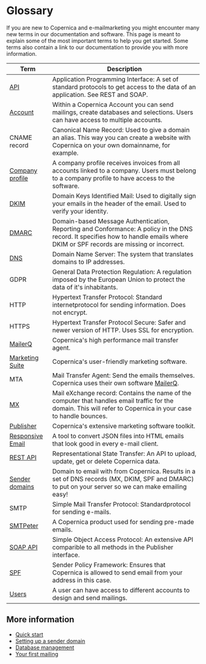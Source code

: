 # Glossary

If you are new to Copernica and e-mailmarketing you might encounter many 
new terms in our documentation and software. This page is meant to explain 
some of the most important terms to help you get started. Some terms 
also contain a link to our documentation to provide you with more information.


| Term                                                 | Description                                                                                                                                                                       |
|------------------------------------------------------|-----------------------------------------------------------------------------------------------------------------------------------------------------------------------------------|
| [API](./apis)                                        | Application Programming Interface: A set of standard protocols to get access to the data of an application. See REST and SOAP.                                                    |
| [Account](./accounts-and-users)                      | Within a Copernica Account you can send mailings, create databases and selections. Users can have access to multiple accounts.                                                    |
| CNAME record                                         | Canonical Name Record: Used to give a domain an alias. This way you can create a website with Copernica on your own domainname, for example.                                      |
| [Company profile](./accounts-and-users)              | A company profile receives invoices from all accounts linked to a company. Users must belong to a company profile to have access to the software.                                 |
| [DKIM](./dkim)                                       | Domain Keys Identified Mail: Used to digitally sign your emails in the header of the email. Used to verify your identity.                                                         |
| [DMARC](./dmarc)                                     | Domain-based Message Authentication, Reporting and Conformance: A policy in the DNS record. It specifies how to handle emails where DKIM or SPF records are missing or incorrect. |
| [DNS](./dns)                                         | Domain Name Server: The system that translates domains to IP addresses.                                                                                                           |
| GDPR                                                 | General Data Protection Regulation: A regulation imposed by the European Union to protect the data of it's inhabitants.                                                           |
| HTTP                                                 | Hypertext Transfer Protocol: Standard internetprotocol for sending information. Does not encrypt.                                                                                 |
| HTTPS                                                | Hypertext Transfer Protocol Secure: Safer and newer version of HTTP. Uses SSL for encryption.                                                                                     |
| [MailerQ](https://www.mailerq.com/)                  | Copernica's high performance mail transfer agent.                                                                                                                                 |
| [Marketing Suite](https://ms.copernica.com/)         | Copernica's user-friendly marketing software.                                                                                                                                     |
| MTA                                                  | Mail Transfer Agent: Send the emails themselves. Copernica uses their own software [MailerQ](www.mailerq.com).                                                                    |
| [MX](./mx)                                           | Mail eXchange record: Contains the name of the computer that handles email traffic for the domain. This will refer to Copernica in your case to handle bounces.                   |
| [Publisher](https://publisher.copernica.com/)        | Copernica's extensive marketing software toolkit.                                                                                                                                 |
| [Responsive Email](https://www.responsiveemail.com/) | A tool to convert JSON files into HTML emails that look good in every e-mail client.                                                                                              |
| [REST API](rest-api)                                 | Representational State Transfer: An API to upload, update, get or delete Copernica data.                                                                                          |
| [Sender domains](./sender-domains)                   | Domain to email with from Copernica. Results in a set of DNS records (MX, DKIM, SPF and DMARC) to put on your server so we can make emailing easy!                                |
| SMTP                                                 | Simple Mail Transfer Protocol: Standardprotocol for sending e-mails.                                                                                                              |
| [SMTPeter](https://www.smtpeter.com/)                | A Copernica product used for sending pre-made emails.                                                                                                                             |
| [SOAP API](soap-api-documentation)                   | Simple Object Access Protocol: An extensive API comparible to all methods in the Publisher interface.                                                                             |
| [SPF](./spf)                                         | Sender Policy Framework: Ensures that Copernica is allowed to send email from your address in this case.                                                                          |
| [Users](./accounts-and-users)                        | A user can have access to different accounts to design and send mailings.                                                                                                         |
                                                                                                                                                                                                                                              
## More information                                                                                                                                                                                                                        

* [Quick start](./quick-start-guide)
* [Setting up a sender domain](./quick-sender-domain-guide)
* [Database management](./quick-database-guide)
* [Your first mailing](./quick-mailing-guide)
